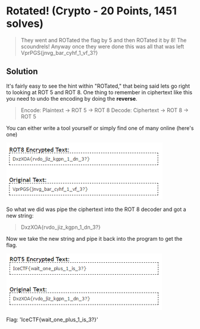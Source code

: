 # Rotated! (Crypto - 20 Points, 1451 solves)

> They went and ROTated the flag by 5 and then ROTated it by 8! The scoundrels! Anyway once they were done this was all that was left VprPGS{jnvg_bar_cyhf_1_vf_3?}

Solution
--------

It's fairly easy to see the hint within "ROTated," that being said lets go right to looking at ROT 5 and ROT 8. One thing to remember in ciphertext like this you need to undo the encoding by doing the <b>reverse</b>.

> Encode: Plaintext -> ROT 5 -> ROT 8
> Decode: Ciphertext -> ROT 8 -> ROT 5

You can either write a tool yourself or simply find one of many online (here's one)

![](./rot8_decode.PNG)

So what we did was pipe the ciphertext into the ROT 8 decoder and got a new string:

> DxzXOA{rvdo_jiz_kgpn_1_dn_3?}

Now we take the new string and pipe it back into the program to get the flag.

![](./rot5_decode.PNG)

Flag: 'IceCTF{wait_one_plus_1_is_3?}'

